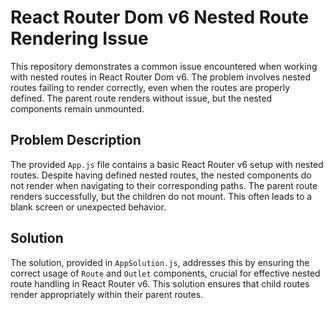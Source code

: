 # React Router Dom v6 Nested Route Rendering Issue

This repository demonstrates a common issue encountered when working with nested routes in React Router Dom v6.  The problem involves nested routes failing to render correctly, even when the routes are properly defined.  The parent route renders without issue, but the nested components remain unmounted.

## Problem Description

The provided `App.js` file contains a basic React Router v6 setup with nested routes. Despite having defined nested routes, the nested components do not render when navigating to their corresponding paths.  The parent route renders successfully, but the children do not mount. This often leads to a blank screen or unexpected behavior. 

## Solution

The solution, provided in `AppSolution.js`, addresses this by ensuring the correct usage of `Route` and `Outlet` components, crucial for effective nested route handling in React Router v6. This solution ensures that child routes render appropriately within their parent routes.